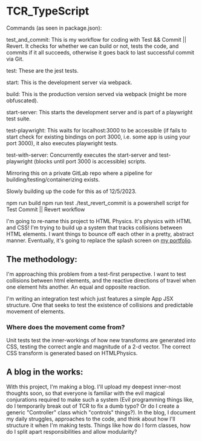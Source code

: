 # TCR_TypeScript

Commands (as seen in package.json):


test_and_commit: This is my workflow for coding with Test && Commit || Revert. It checks for whether we can build or not, tests the code, and commits if it all succeeds, otherwise it goes back to last successful commit via Git.

test: These are the jest tests.

start: This is the development server via webpack.

build: This is the production version served via webpack (might be more obfuscated).

start-server: This starts the development server and is part of a playwright test suite.

test-playwright: This waits for localhost:3000 to be accessible (if fails to start check for existing bindings on port 3000, i.e. some app is using your port 3000), it also executes playwright tests.

test-with-server: Concurrently executes the start-server and test-playwright (blocks until port 3000 is accessible) scripts.

Mirroring this on a private GitLab repo where a pipeline for building/testing/containerizing exists. 

Slowly building up the code for this as of 12/5/2023.

npm run build
npm run test
./test_revert_commit is a powershell script for Test Commit || Revert workflow

I'm going to re-name this project to HTML Physics. It's physics with HTML and CSS!
I'm trying to build up a system that tracks collisions between HTML elements. I want things to bounce off each other in a pretty, abstract manner.
Eventually, it's going to replace the splash screen on [my portfolio](https://juandeaglio.github.io).

## The methodology:
I'm approaching this problem from a test-first perspective. I want to test collisions between html elements, and the reactive directions of travel when one element hits another. An equal and opposite reaction.

I'm writing an integration test which just features a simple App JSX structure. One that seeks to test the existence of collisions and predictable movement of elements. 

### Where does the movement come from?
Unit tests test the inner-workings of how new transforms are generated into CSS, testing the correct angle and magnitude of a 2-d vector.
The correct CSS transform is generated based on HTMLPhysics.

## A blog in the works:
With this project, I'm making a blog. I'll upload my deepest inner-most thoughts soon, so that everyone is familiar with the evil magical conjurations required to make such a system (Evil programming things like, do I temporarily break out of TCR to fix a dumb typo? Or do I create a generic "Controller" class which "controls" things?).
In the blog, I document my daily struggles, approaches to the code, and think about how I'll structure it when I'm making tests. Things like how do I form classes, how do I split apart responsibilities and allow modularity?
